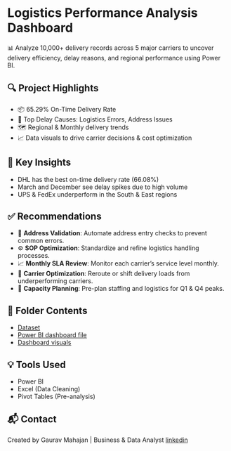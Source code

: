 # Logistics Performance Analysis Dashboard

📊 Analyze 10,000+ delivery records across 5 major carriers to uncover delivery efficiency, delay reasons, and regional performance using Power BI.

## 🔍 Project Highlights

- 📦 65.29% On-Time Delivery Rate
- 🔧 Top Delay Causes: Logistics Errors, Address Issues
- 🗺️ Regional & Monthly delivery trends
- 📈 Data visuals to drive carrier decisions & cost optimization

## 🧠 Key Insights

- DHL has the best on-time delivery rate (66.08%)
- March and December see delay spikes due to high volume
- UPS & FedEx underperform in the South & East regions

## ✅ Recommendations

- 🧭 **Address Validation**: Automate address entry checks to prevent common errors.
- ⚙️ **SOP Optimization**: Standardize and refine logistics handling processes.
- 📈 **Monthly SLA Review**: Monitor each carrier’s service level monthly.
- 🚚 **Carrier Optimization**: Reroute or shift delivery loads from underperforming carriers.
- 🧮 **Capacity Planning**: Pre-plan staffing and logistics for Q1 & Q4 peaks.
  
## 📂 Folder Contents

- <a href="https://github.com/gauravm77/Logistics-Delivery-Performance-Dashboard/blob/main/Large_Logistics_Delivery_Data.csv.xlsx">Dataset</a>
- <a href="https://github.com/gauravm77/Logistics-Delivery-Performance-Dashboard/blob/main/Logistics%20Performance%20Analysis%20Dashboard.pbix">Power BI dashboard file</a>
- <a href="https://github.com/gauravm77/Logistics-Delivery-Performance-Dashboard/blob/main/Screenshot%202025-08-04%20000927.png">Dashboard visuals</a>

## 💡 Tools Used

- Power BI
- Excel (Data Cleaning)
- Pivot Tables (Pre-analysis)

## 📬 Contact

Created by Gaurav Mahajan | Business & Data Analyst
[linkedin](https://www.linkedin.com/in/gauravmahajan7507/)
